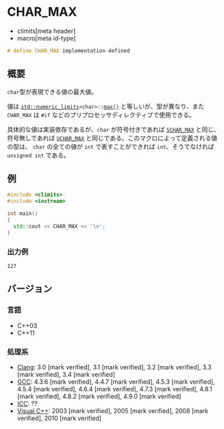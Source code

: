 # CHAR_MAX
* climits[meta header]
* macro[meta id-type]

```cpp
# define CHAR_MAX implementation-defined
```

## 概要
`char`型が表現できる値の最大値。

値は [`std::numeric_limits`](/reference/limits/numeric_limits.md)`<char>::`[`max()`](/reference/limits/numeric_limits/max.md) と等しいが、型が異なり、また `CHAR_MAX` は `#if` などのプリプロセッサディレクティブで使用できる。

具体的な値は実装依存であるが、`char` が符号付きであれば [`SCHAR_MAX`](schar_max.md) と同じ、符号無しであれば [`UCHAR_MAX`](uchar_max.md) と同じである。このマクロによって定義される値の型は、 `char` の全ての値が `int` で表すことができれば `int`、そうでなければ `unsigned int` である。


## 例
```cpp example
#include <climits>
#include <iostream>

int main()
{
  std::cout << CHAR_MAX << '\n';
}
```


### 出力例
```
127
```

## バージョン
### 言語
- C++03
- C++11

### 処理系
- [Clang](/implementation.md#clang): 3.0 [mark verified], 3.1 [mark verified], 3.2 [mark verified], 3.3 [mark verified], 3.4 [mark verified]
- [GCC](/implementation.md#gcc): 4.3.6 [mark verified], 4.4.7 [mark verified], 4.5.3 [mark verified], 4.5.4 [mark verified], 4.6.4 [mark verified], 4.7.3 [mark verified], 4.8.1 [mark verified], 4.8.2 [mark verified], 4.9.0 [mark verified]
- [ICC](/implementation.md#icc): ??
- [Visual C++](/implementation.md#visual_cpp): 2003 [mark verified], 2005 [mark verified], 2008 [mark verified], 2010 [mark verified]
